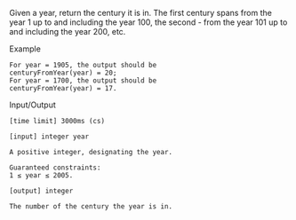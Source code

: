 Given a year, return the century it is in. The first century spans from the year 1 up to and including the year 100, the second - from the year 101 up to and including the year 200, etc.

Example

    For year = 1905, the output should be
    centuryFromYear(year) = 20;
    For year = 1700, the output should be
    centuryFromYear(year) = 17.

Input/Output

    [time limit] 3000ms (cs)

    [input] integer year

    A positive integer, designating the year.

    Guaranteed constraints:
    1 ≤ year ≤ 2005.

    [output] integer

    The number of the century the year is in.

